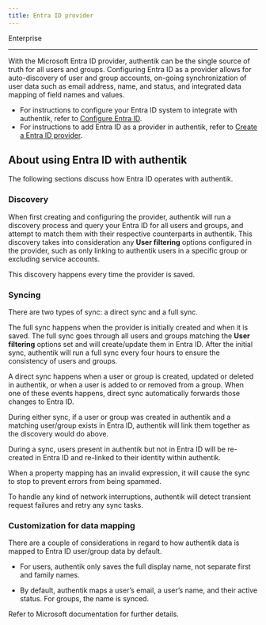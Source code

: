 ```yaml
---
title: Entra ID provider
---
```


<span class="badge badge--primary">Enterprise</span>

---

With the Microsoft Entra ID provider, authentik can be the single source of truth for all users and groups. Configuring Entra ID as a provider allows for auto-discovery of user and group accounts, on-going synchronization of user data such as email address, name, and status, and integrated data mapping of field names and values.

-   For instructions to configure your Entra ID system to integrate with authentik, refer to [Configure Entra ID](./setup-entra).
-   For instructions to add Entra ID as a provider in authentik, refer to [Create a Entra ID provider](./add-entra-provider).

## About using Entra ID with authentik

The following sections discuss how Entra ID operates with authentik.

### Discovery

When first creating and configuring the provider, authentik will run a discovery process and query your Entra ID for all users and groups, and attempt to match them with their respective counterparts in authentik. This discovery takes into consideration any **User filtering** options configured in the provider, such as only linking to authentik users in a specific group or excluding service accounts.

This discovery happens every time the provider is saved.

### Syncing

There are two types of sync: a direct sync and a full sync.

The full sync happens when the provider is initially created and when it is saved. The full sync goes through all users and groups matching the **User filtering** options set and will create/update them in Entra ID. After the initial sync, authentik will run a full sync every four hours to ensure the consistency of users and groups.

A direct sync happens when a user or group is created, updated or deleted in authentik, or when a user is added to or removed from a group. When one of these events happens, direct sync automatically forwards those changes to Entra ID.

During either sync, if a user or group was created in authentik and a matching user/group exists in Entra ID, authentik will link them together as the discovery would do above.

During a sync, users present in authentik but not in Entra ID will be re-created in Entra ID and re-linked to their identity within authentik.

When a property mapping has an invalid expression, it will cause the sync to stop to prevent errors from being spammed.

To handle any kind of network interruptions, authentik will detect transient request failures and retry any sync tasks.

### Customization for data mapping

There are a couple of considerations in regard to how authentik data is mapped to Entra ID user/group data by default.

-   For users, authentik only saves the full display name, not separate first and family names.

-   By default, authentik maps a user’s email, a user’s name, and their active status. For groups, the name is synced.

Refer to Microsoft documentation for further details.
